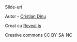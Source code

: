 Slide-uri

Autor - [Cristian Dinu](http://cristiandinu.info)

Creat cu [Reveal.js](http://lab.hakim.se/reveal-js/#/)

Creative commons CC BY-SA-NC
